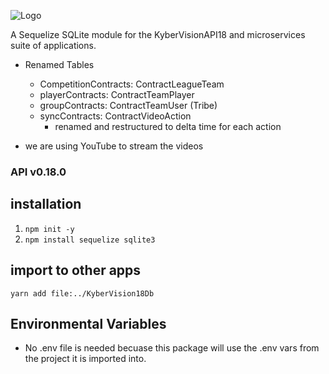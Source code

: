 ![Logo](./docs/images/kyberVisionLogo01.png)

A Sequelize SQLite module for the KyberVisionAPI18 and microservices suite of applications.

- Renamed Tables

  - CompetitionContracts: ContractLeagueTeam
  - playerContracts: ContractTeamPlayer
  - groupContracts: ContractTeamUser (Tribe)
  - syncContracts: ContractVideoAction
    - renamed and restructured to delta time for each action

- we are using YouTube to stream the videos

### API v0.18.0

## installation

1. `npm init -y`
2. `npm install sequelize sqlite3`

## import to other apps

`yarn add file:../KyberVision18Db`

## Environmental Variables

- No .env file is needed becuase this package will use the .env vars from the project it is imported into.
